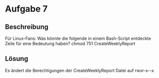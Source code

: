 # Aufgabe 7

## Beschreibung

Für Linux-Fans: Was könnte die folgende in einem Bash-Script entdeckte Zeile für
eine Bedeutung haben? chmod 751 CreateWeeklyReport

## Lösung

Es ändert die Berechtigungen der CreateWeeklyReport Datei auf rwxr-x--x
